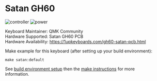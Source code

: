 Satan GH60
==========

![controller](https://i.imgur.com/9vyRBoT.jpg)
![power](https://i.imgur.com/pHMZHLP.jpg)

Keyboard Maintainer: QMK Community  
Hardware Supported: Satan GH60 PCB  
Hardware Availability: https://1upkeyboards.com/gh60-satan-pcb.html

Make example for this keyboard (after setting up your build environment):

    make satan:default

See [build environment setup](https://docs.qmk.fm/#/getting_started_build_tools) then the [make instructions](https://docs.qmk.fm/#/getting_started_make_guide) for more information.
